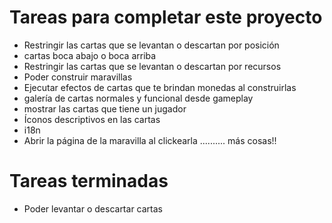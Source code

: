 # Tareas para completar este proyecto

- Restringir las cartas que se levantan o descartan por posición
- cartas boca abajo o boca arriba
- Restringir las cartas que se levantan o descartan por recursos
- Poder construir maravillas
- Ejecutar efectos de cartas que te brindan monedas al construirlas
- galería de cartas normales y funcional desde gameplay
- mostrar las cartas que tiene un jugador
- Íconos descriptivos en las cartas
- i18n
- Abrir la página de la maravilla al clickearla
.......... más cosas!!
# Tareas terminadas
- Poder levantar o descartar cartas